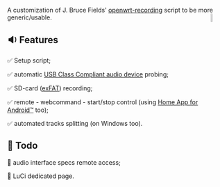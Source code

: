 A customization of J. Bruce Fields' [openwrt-recording](https://github.com/bfields/openwrt-recording#readme) script to be more generic/usable. <a><img align="right" width="7%" src="https://badges.credtent.org/assets/AAC-PN4Wnktv.svg" alt="Generative AI tools have been used to refine the work of a human creator."/></a>

## :sound: Features

:white_check_mark: Setup script;

:white_check_mark: automatic [USB Class Compliant audio device](https://github.com/FORARTfe/hALSAmrec/wiki/USB-Class-Compliant-audio-devices) probing;

:white_check_mark: SD-card ([exFAT](https://github.com/FORARTfeh/hALSAmrec/wiki/Why-exFAT-Was-Chosen-for-the-SD-Card-Recording-Partition)) recording;

:white_check_mark: remote - webcommand - start/stop control (using [Home App for Android™](https://github.com/Domi04151309/HomeApp#readme) too);

:white_check_mark: automated tracks splitting (on Windows too).

## :construction: Todo

:white_square_button: audio interface specs remote access;

:white_square_button: LuCi dedicated page.
